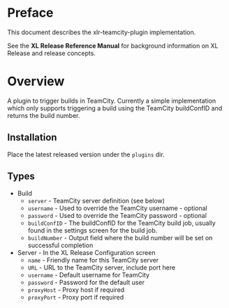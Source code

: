 # Preface #

This document describes the xlr-teamcity-plugin implementation.

See the **XL Release Reference Manual** for background information on XL Release and release concepts.

# Overview #

A plugin to trigger builds in TeamCity. Currently a simple implementation which only supports triggering a build using the TeamCity buildConfID and returns the build number.

## Installation ##

Place the latest released version under the `plugins` dir.

## Types ##

+ Build 
  * `server` - TeamCity server definition (see below)
  * `username` - Used to override the TeamCity username - optional 
  * `password` - Used to override the TeamCity password - optional
  * `buildConfID` - The buildConfID for the TeamCity build job, usually found in the settings screen for the build job.
  * `buildNumber` - Output field where the build number will be set on successful completion
+ Server - In the XL Release Configuration screen
  * `name` - Friendly name for this TeamCity server
  * `URL` - URL to the TeamCity server, include port here
  * `username` - Default username for TeamCity
  * `password` - Password for the default user
  * `proxyHost` - Proxy host if required
  * `proxyPort` - Proxy port if required
